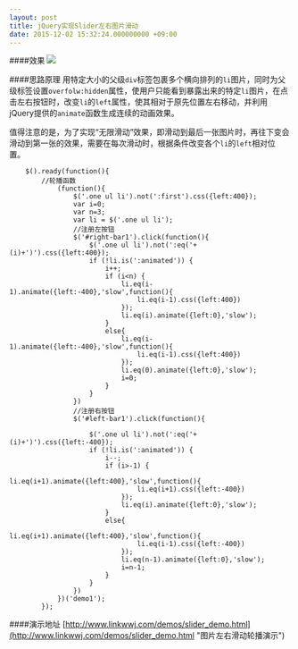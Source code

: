 ```yaml
---
layout: post
title: jQuery实现Slider左右图片滑动
date: 2015-12-02 15:32:24.000000000 +09:00
---
```


####效果
![](http://i2.buimg.com/23954bdfec5bcba3.jpg)

####思路原理
用特定大小的父级`div`标签包裹多个横向排列的`li`图片，同时为父级标签设置`overfolw:hidden`属性，使用户只能看到暴露出来的特定`li`图片，在点击左右按钮时，改变`li`的`left`属性，使其相对于原先位置左右移动，并利用jQuery提供的`animate`函数生成连续的动画效果。

值得注意的是，为了实现“无限滑动”效果，即滑动到最后一张图片时，再往下变会滑动到第一张的效果，需要在每次滑动时，根据条件改变各个`li`的`left`相对位置。

```
	$().ready(function(){
		//轮播函数
			(function(){
				$('.one ul li').not(':first').css({left:400});
				var i=0;
				var n=3;
				var li = $('.one ul li');
				//注册左按钮
				$('#right-bar1').click(function(){
					$('.one ul li').not(':eq('+(i)+')').css({left:400});
					if (!li.is(':animated')) {
						i++;
						if (i<n) {
							li.eq(i-1).animate({left:-400},'slow',function(){
								li.eq(i-1).css({left:400})
							});
							li.eq(i).animate({left:0},'slow');
						}
						else{
							li.eq(i-1).animate({left:-400},'slow',function(){
								li.eq(i-1).css({left:400})
							});
							li.eq(0).animate({left:0},'slow');
							i=0;
						}
					}		
				})
				//注册右按钮
				$('#left-bar1').click(function(){
					
					$('.one ul li').not(':eq('+(i)+')').css({left:-400});
					if (!li.is(':animated')) {
						i--;
						if (i>-1) {
							li.eq(i+1).animate({left:400},'slow',function(){
								li.eq(i+1).css({left:-400})
							});
							li.eq(i).animate({left:0},'slow');
						}
						else{
							li.eq(i+1).animate({left:400},'slow',function(){
								li.eq(i-1).css({left:-400})
							});
							li.eq(n-1).animate({left:0},'slow');
							i=n-1;
						}
					}				
				})
			})('demo1');
		});
```

####演示地址
[http://www.linkwwj.com/demos/slider_demo.html](http://www.linkwwj.com/demos/slider_demo.html "图片左右滑动轮播演示")
